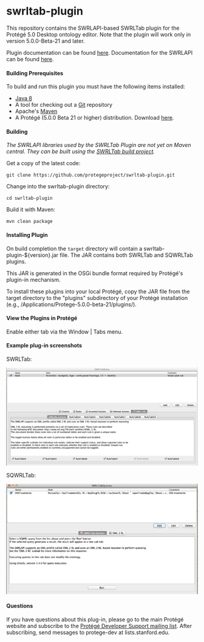 # swrltab-plugin

This repository contains the SWRLAPI-based SWRLTab plugin for the Protégé 5.0 Desktop ontology editor. 
Note that the plugin will work only in version 5.0.0-Beta-21 and later.

Plugin documentation can be found [here](https://github.com/protegeproject/swrltab-plugin/wiki).
Documentation for the SWRLAPI can be found [here](https://github.com/protegeproject/swrlapi/wiki).

#### Building Prerequisites

To build and run this plugin you must have the following items installed:

+ [Java 8](http://www.oracle.com/technetwork/java/javase/downloads/index.html)
+ A tool for checking out a [Git](http://git-scm.com/) repository
+ Apache's [Maven](http://maven.apache.org/index.html)
+ A Protégé (5.0.0 Beta 21 or higher) distribution. Download [here](http://protege.stanford.edu/products.php#desktop-protege).

#### Building

*The SWRLAPI libraries used by the SWRLTab Plugin are not yet on Maven central. They can be built using the [SWRLTab build project](https://github.com/protegeproject/swrltab-project).*

Get a copy of the latest code:

    git clone https://github.com/protegeproject/swrltab-plugin.git
    
Change into the swrltab-plugin directory:

    cd swrltab-plugin

Build it with Maven:

    mvn clean package  

#### Installing Plugin

On build completion the ```target``` directory will contain a swrltab-plugin-${version}.jar file. 
The JAR contains both SWRLTab and SQWRLTab plugins.

This JAR is generated in the OSGi bundle format required by Protégé's plugin-in mechanism.

To install these plugins into your local Protégé, copy the JAR file from the target directory to the "plugins" subdirectory of your Protégé installation (e.g.,
/Applications/Protege-5.0.0-beta-21/plugins/).
 
#### View the Plugins in Protégé

Enable either tab via the Window | Tabs menu.
 
#### Example plug-in screenshots

SWRLTab:

![SWRLTab](/img/SWRLTab.png?raw=true "SWRLTab")

SQWRLTab:

![SQWRLTab](/img/SQWRLTab.png?raw=true "SQWRLTab")

#### Questions

If you have questions about this plug-in, please go to the main
Protégé website and subscribe to the [Protégé Developer Support
mailing list](http://protege.stanford.edu/support.php#mailingListSupport).
After subscribing, send messages to protege-dev at lists.stanford.edu.


